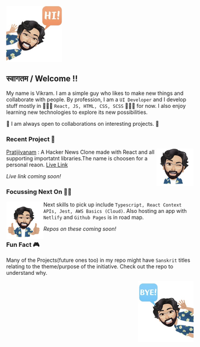 <img src="https://github.com/k-vikram/k-vikram/blob/master/Avatars/hi.png" alt="sayhi" width="150"/>


## स्वागतम / Welcome !!

My name is Vikram. I am a simple guy who likes to make new things and collaborate with people. By profession, I am a `UI Developer` and I develop stuff mostly in 👨🏻‍💻 `React, JS, HTML, CSS, SCSS` 👨🏻‍💻 for now. I also enjoy learning new technologies to explore its new possibilities. 

🤝 I am always open to collaborations on interesting projects. 🤝


### Recent Project 🌱 
<img src="https://github.com/k-vikram/k-vikram/blob/master/Avatars/wink.png" alt="mewink" width="100" align="right" />

[Pratijivanam](https://github.com/k-vikram/Pratijivanam) : A Hacker News Clone made with React and all supporting importatnt libraries.The name is choosen for a personal reaon. [Live Link](https://hncloneapp.netlify.app)

*Live link coming soon!*


### Focussing Next On 🤽‍♂️
<img src="https://github.com/k-vikram/k-vikram/blob/master/Avatars/thumbsup.png" alt="mewink" width="100" align="left"/>

Next skills to pick up include `Typescript, React Context APIs, Jest, AWS Basics (Cloud)`.
Also hosting an app with `Netlify` and `Github Pages` is in road map.

*Repos on these coming soon!*




### Fun Fact 🎮

Many of the Projects(future ones too) in my repo might have `Sanskrit` titles relating to the theme/purpose of the initiative. Check out the repo to understand why.

<img src="https://github.com/k-vikram/k-vikram/blob/master/Avatars/bye.png" alt="saybye" width="150" align="right"/>
